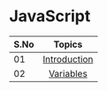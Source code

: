 # JavaScript

| S.No |                Topics                 |
| ---- | :-----------------------------------: |
| 01   |      [Introduction](./README.md)      |
| 02   | [Variables](./variables/variables.md) |
